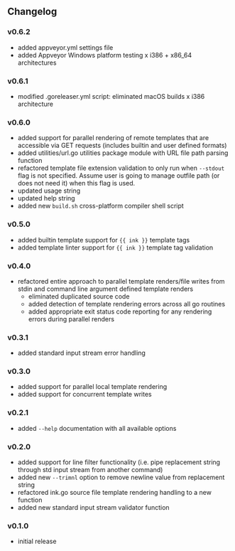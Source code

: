 ## Changelog

### v0.6.2

- added appveyor.yml settings file
- added Appveyor Windows platform testing x i386 + x86_64 architectures

### v0.6.1

- modified .goreleaser.yml script: eliminated macOS builds x i386 architecture

### v0.6.0

- added support for parallel rendering of remote templates that are accessible via GET requests (includes builtin and user defined formats)
- added utilities/url.go utilities package module with URL file path parsing function
- refactored template file extension validation to only run when `--stdout` flag is not specified.  Assume user is going to manage outfile path (or does not need it) when this flag is used.
- updated usage string
- updated help string
- added new `build.sh` cross-platform compiler shell script

### v0.5.0

- added builtin template support for `{{ ink }}` template tags
- added template linter support for `{{ ink }}` template tag validation

### v0.4.0

- refactored entire approach to parallel template renders/file writes from stdin and command line argument defined template renders
    - eliminated duplicated source code
    - added detection of template rendering errors across all go routines
    - added appropriate exit status code reporting for any rendering errors during parallel renders

### v0.3.1

- added standard input stream error handling

### v0.3.0

- added support for parallel local template rendering
- added support for concurrent template writes

### v0.2.1

- added `--help` documentation with all available options

### v0.2.0

- added support for line filter functionality (i.e. pipe replacement string through std input stream from another command)
- added new `--trimnl` option to remove newline value from replacement string
- refactored ink.go source file template rendering handling to a new function
- added new standard input stream validator function


### v0.1.0

- initial release